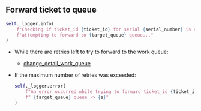 ## Forward ticket to queue

```python
self._logger.info(
    f"Checking if ticket_id {ticket_id} for serial {serial_number} is resolved before "
    f"attempting to forward to {target_queue} queue..."
)
```

* While there are retries left to try to forward to the work queue:
  * [change_detail_work_queue](change_detail_work_queue.md)

* If the maximum number of retries was exceeded:
  ```python
  self._logger.error(
      f"An error occurred while trying to forward ticket_id {ticket_id} for serial {serial_number} to"
      f" {target_queue} queue -> {e}"
  )
  ```